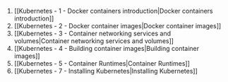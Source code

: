 1. [[Kubernetes - 1 - Docker containers introduction|Docker containers introduction]]
2. [[Kubernetes - 2 - Docker container images|Docker container images]]
3. [[Kubernetes - 3 - Container networking services and volumes|Container networking services and volumes]]
4. [[Kubernetes - 4 - Building container images|Building container images]]
5. [[Kubernetes - 5 - Container Runtimes|Container Runtimes]]
6. [[Kubernetes - 7 - Installing Kubernetes|Installing Kubernetes]]